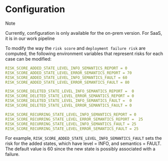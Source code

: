 # Configuration

> [!NOTE]
> Currently, configuration is only available for the on-prem version. For SaaS, it is in our work pipeline

To modify the way the `risk score` and `deployment failure risk` are computed, the following environment variables that represent risks for each case can be modified:

```yml
RISK_SCORE_ADDED_STATE_LEVEL_INFO_SEMANTICS_REPORT = 0
RISK_SCORE_ADDED_STATE_LEVEL_ERROR_SEMANTICS_REPORT = 70
RISK_SCORE_ADDED_STATE_LEVEL_INFO_SEMANTICS_FAULT = 60
RISK_SCORE_ADDED_STATE_LEVEL_ERROR_SEMANTICS_FAULT = 80

RISK_SCORE_DELETED_STATE_LEVEL_INFO_SEMANTICS_REPORT =  0
RISK_SCORE_DELETED_STATE_LEVEL_ERROR_SEMANTICS_REPORT = 0
RISK_SCORE_DELETED_STATE_LEVEL_INFO_SEMANTICS_FAULT =  0
RISK_SCORE_DELETED_STATE_LEVEL_ERROR_SEMANTICS_FAULT = 0

RISK_SCORE_RECURRING_STATE_LEVEL_INFO_SEMANTICS_REPORT = 0
RISK_SCORE_RECURRING_STATE_LEVEL_ERROR_SEMANTICS_REPORT =  25
RISK_SCORE_RECURRING_STATE_LEVEL_INFO_SEMANTICS_FAULT = 25
RISK_SCORE_RECURRING_STATE_LEVEL_ERROR_SEMANTICS_FAULT = 25
```

For example, `RISK_SCORE_ADDED_STATE_LEVEL_INFO_SEMANTICS_FAULT` sets the risk for the added states, which have level = INFO, and semantics = FAULT. The default value is 60 since the new state is possibly associated with a failure. 



